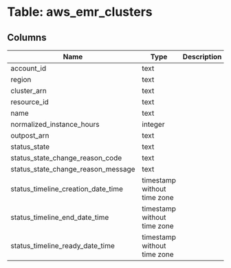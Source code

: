 
# Table: aws_emr_clusters

## Columns
| Name        | Type           | Description  |
| ------------- | ------------- | -----  |
|account_id|text||
|region|text||
|cluster_arn|text||
|resource_id|text||
|name|text||
|normalized_instance_hours|integer||
|outpost_arn|text||
|status_state|text||
|status_state_change_reason_code|text||
|status_state_change_reason_message|text||
|status_timeline_creation_date_time|timestamp without time zone||
|status_timeline_end_date_time|timestamp without time zone||
|status_timeline_ready_date_time|timestamp without time zone||
